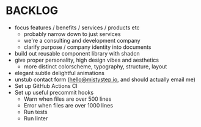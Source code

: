 # BACKLOG

- focus features / benefits / services / products etc
  - probably narrow down to just services
  - we're a consulting and development company
  - clarify purpose / company identity into documents
- build out reusable component library with shadcn
- give proper personality, high design vibes and aesthetics
  - more distinct colorscheme, typography, structure, layout
- elegant subtle delightful animations
- unstub contact form (hello@mistystep.io, and should actually email me)
- Set up GitHub Actions CI
- Set up useful precommit hooks
  - Warn when files are over 500 lines
  - Error when files are over 1000 lines
  - Run tests
  - Run linter
